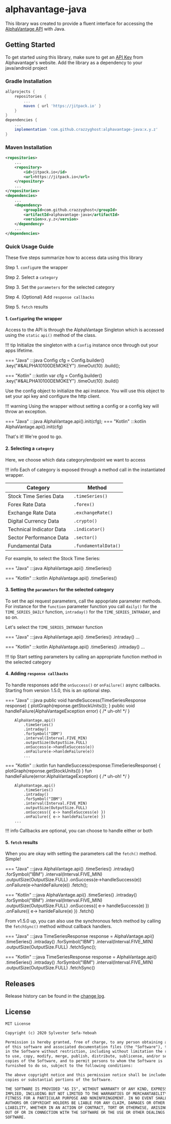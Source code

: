 # alphavantage-java

This library was created to provide a fluent interface for accessing the [AlphaVantage API](https://www.alphavantage.co/) with Java.

## Getting Started

To get started using this library, make sure to get an [API Key](https://www.alphavantage.co/support/#api-key) from Alphavantage's website. Add the library as a dependency to your java/android project

### Gradle Installation

```groovy
allprojects {
    repositories {
        ...
        maven { url 'https://jitpack.io' }
    }
}
dependencies {
    ...
    implementation 'com.github.crazzyghost:alphavantage-java:x.y.z'
}
```

### Maven Installation

```xml
<repositories>
    ...
    <repository>
        <id>jitpack.io</id>
        <url>https://jitpack.io</url>
    </repository>
    ...
</repositories>
<dependencies>
    ...
    <dependency>
        <groupId>com.github.crazzyghost</groupId>
        <artifactId>alphavantage-java</artifactId>
        <version>x.y.z</version>
    </dependency>
    ...
</dependencies>
```

### Quick Usage Guide

These five steps summarize how to access data using this library

Step 1. `config`ure the wrapper

Step 2. Select a `category`

Step 3. Set the `parameters` for the selected category

Step 4. (Optional) Add `response callbacks`

Step 5. `fetch` results

#### 1. `Config`uring the wrapper

Access to the API is through the AlphaVantage Singleton which is accessed using the `static` `api()` method of the class.

!!! tip
    Initialize the singleton with a `Config` instance once through out your apps lifetime.

=== "Java"
        :::java
        Config cfg = Config.builder()
            .key("#&ALPHA10100DEMOKEY")
            .timeOut(10)
            .build();

=== "Kotlin"
        :::kotlin
        var cfg = Config.builder()
            .key("#&ALPHA10100DEMOKEY")
            .timeOut(10)
            .build()

Use the config object to initialize the api instance. You will use this object to set your api key and configure the http client.

!!! warning
    Using the wrapper without setting a config or a config key will throw an exception.

=== "Java"
        :::java
        AlphaVantage.api().init(cfg);
=== "Kotlin"
        :::kotlin
        AlphaVantage.api().init(cfg)

That's it! We're good to go.

#### 2. Selecting a `category`

Here, we choose which data category/endpoint we want to access

!!! info
    Each of category is exposed through a method call in the instantiated wrapper.

| Category                  |   Method              |
| -------------             | ------------------    |
| Stock Time Series Data    | `.timeSeries()`       |
| Forex Rate Data           | `.forex()`            |
| Exchange Rate Data        | `.exchangeRate()`     |
| Digital Currency Data     | `.crypto()`           |
| Technical Indicator Data  | `.indicator()`        |
| Sector Performance Data   | `.sector()`           |
| Fundamental Data          | `.fundamentalData()`  |

For example, to select the Stock Time Series:

=== "Java"
        :::java
        AlphaVantage.api()
            .timeSeries()

=== "Kotlin"
        :::kotlin
        AlphaVantage.api()
            .timeSeries()


#### 3. Setting the `parameters` for the selected category

To set the api request parameters, call the appopriate parameter methods. For instance for the `function` parameter function you call `daily()` for the `TIME_SERIES_DAILY` function, `intraday()` for the `TIME_SERIES_INTRADAY`,  and so on.

Let's select the `TIME_SERIES_INTRADAY` function

=== "Java"
        :::java
        AlphaVantage.api()
            .timeSeries()
            .intraday()
        ...

=== "Kotlin"
        :::kotlin
        AlphaVantage.api()
            .timeSeries()
            .intraday()
        ...

!!! tip
    Start setting parameters by calling an appropriate function method in the selected category

#### 4. Adding `response callbacks`

To handle responses add the `onSuccess()` or `onFailure()` async callbacks. Starting from version 1.5.0, this is an optional step.

=== "Java"
        :::java
        public void handleSuccess(TimeSeriesResponse response) {
            plotGraph(reponse.getStockUnits());
        }
        public void handleFailure(AlphaVantageException error) {
            /* uh-oh! */
        }

        AlphaVantage.api()
            .timeSeries()
            .intraday()
            .forSymbol("IBM")
            .interval(Interval.FIVE_MIN)
            .outputSize(OutputSize.FULL)
            .onSuccess(e->handleSuccess(e))
            .onFailure(e->hanldeFailure(e))
            ...

=== "Kotlin"
        :::kotlin
        fun handleSuccess(response:TimeSeriesResponse) {
            plotGraph(reponse.getStockUnits())
        }
        fun handleFailure(error:AlphaVantageException) {
            /* uh-oh! */
        }        

        AlphaVantage.api()
            .timeSeries()
            .intraday()
            .forSymbol("IBM")
            .interval(Interval.FIVE_MIN)
            .outputSize(OutputSize.FULL)
            .onSuccess({ e-> handleSuccess(e) })
            .onFailure({ e-> hanldeFailure(e) })            
        ...


!!! info
    Callbacks are optional, you can choose to handle either or both

#### 5.  `fetch` results

When you are okay with setting the parameters call the `fetch()` method. Simple!

=== "Java"
        :::java
        AlphaVantage.api()
            .timeSeries()
            .intraday()
            .forSymbol("IBM")
            .interval(Interval.FIVE_MIN)
            .outputSize(OutputSize.FULL)
            .onSuccess(e->handleSuccess(e))
            .onFailure(e->hanldeFailure(e))
            .fetch();

=== "Kotlin"
        :::java
        AlphaVantage.api()
            .timeSeries()
            .intraday()
            .forSymbol("IBM")
            .interval(Interval.FIVE_MIN)
            .outputSize(OutputSize.FULL)
            .onSuccess({ e-> handleSuccess(e) })
            .onFailure({ e-> hanldeFailure(e) })
            .fetch()

From v1.5.0 up, you can also use the synchronous fetch method by calling the `fetchSync()` method without callback handlers.

=== "Java"
        :::java
        TimeSeriesResponse response = AlphaVantage.api()
            .timeSeries()
            .intraday()
            .forSymbol("IBM")
            .interval(Interval.FIVE_MIN)
            .outputSize(OutputSize.FULL)
            .fetchSync();

=== "Kotlin"
        :::java
        TimeSeriesResponse response = AlphaVantage.api()
            .timeSeries()
            .intraday()
            .forSymbol("IBM")
            .interval(Interval.FIVE_MIN)
            .outputSize(OutputSize.FULL)
            .fetchSync()

## Releases

Release history can be found in the [change log](changelog.md).

## License

```txt
MIT License

Copyright (c) 2020 Sylvester Sefa-Yeboah

Permission is hereby granted, free of charge, to any person obtaining a copy
of this software and associated documentation files (the "Software"), to deal
in the Software without restriction, including without limitation the rights
to use, copy, modify, merge, publish, distribute, sublicense, and/or sell
copies of the Software, and to permit persons to whom the Software is
furnished to do so, subject to the following conditions:

The above copyright notice and this permission notice shall be included in all
copies or substantial portions of the Software.

THE SOFTWARE IS PROVIDED "AS IS", WITHOUT WARRANTY OF ANY KIND, EXPRESS OR
IMPLIED, INCLUDING BUT NOT LIMITED TO THE WARRANTIES OF MERCHANTABILITY,
FITNESS FOR A PARTICULAR PURPOSE AND NONINFRINGEMENT. IN NO EVENT SHALL THE
AUTHORS OR COPYRIGHT HOLDERS BE LIABLE FOR ANY CLAIM, DAMAGES OR OTHER
LIABILITY, WHETHER IN AN ACTION OF CONTRACT, TORT OR OTHERWISE, ARISING FROM,
OUT OF OR IN CONNECTION WITH THE SOFTWARE OR THE USE OR OTHER DEALINGS IN THE
SOFTWARE.
```